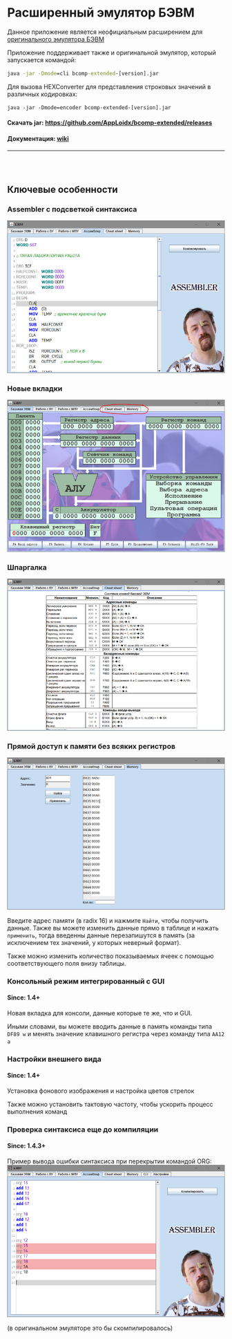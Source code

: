 # Расширенный эмулятор БЭВМ

Данное приложение является неофициальным расширением для [оригинального эмулятора БЭВМ](https://se.ifmo.ru/bcomp/)

Приложение поддерживает также и оригинальной эмулятор, который запускается командой:
```cmd
java -jar -Dmode=cli bcomp-extended-[version].jar
```

Для вызова HEXConverter для представления строковых значений в различных кодировках:
```
java -jar -Dmode=encoder bcomp-extended-[version].jar
```

  
#### Скачать jar: https://github.com/AppLoidx/bcomp-extended/releases
#### Документация: [wiki](https://github.com/AppLoidx/bcomp-extended/wiki)

<hr>
<br><br>

## Ключевые особенности

### Assembler с подсветкой синтаксиса
![](https://github.com/AppLoidx/bcomp-extended/blob/master/report/res/assembler.png)

### Новые вкладки 
![](https://github.com/AppLoidx/bcomp-extended/blob/master/report/res/basic-view.png)

### Шпаргалка
![](https://github.com/AppLoidx/bcomp-extended/blob/master/report/res/cheat-sheet.png)

### Прямой доступ к памяти без всяких регистров
![](https://github.com/AppLoidx/bcomp-extended/blob/master/report/res/memory.png)

Введите адрес памяти (в radix 16) и нажмите `Найти`, чтобы получить данные. Также вы можете изменить данные прямо в таблице и нажать `применить`, тогда введенны данные перезапишутся в память (за исключением тех значений, у которых неверный формат).

Также можно изменить количество показываемых ячеек с помощью соответствующего поля внизу таблицы.

### Консольный режим интегрированный с GUI
#### Since: 1.4+
Новая вкладка для консоли, данные которые те же, что и GUI.

Иными словами, вы можете вводить данные в память команды типа `DF89 w` и менять значение клавишного регистра через команду типа `AA12 a`

### Настройки внешнего вида
#### Since: 1.4+

Установка фонового изображения и настройка цветов стрелок

Также можно установить тактовую частоту, чтобы ускорить процесс выполнения команд

### Проверка синтаксиса еще до компиляции
#### Since: 1.4.3+

Пример вывода ошибки синтаксиса при перекрытии командой ORG:
![](https://github.com/AppLoidx/bcomp-extended/blob/master/report/res/assembler-syntax-example.png)

(в оригинальном эмуляторе это бы скомпилировалось)
